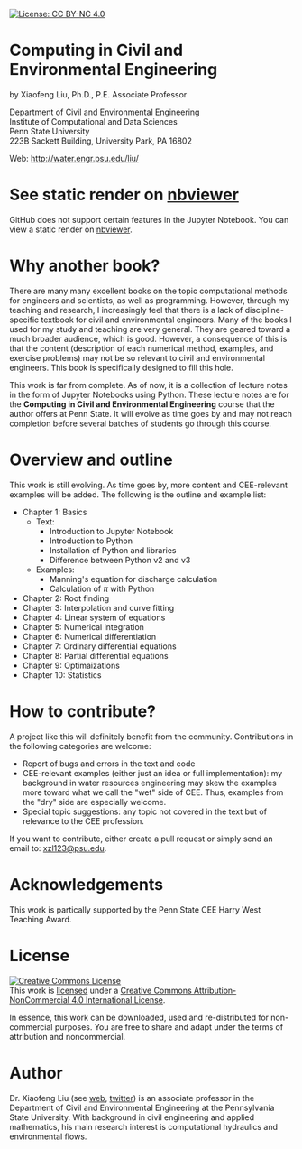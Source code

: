 [![License: CC BY-NC 4.0](https://img.shields.io/badge/License-CC%20BY--NC%204.0-lightgrey.svg)](https://creativecommons.org/licenses/by-nc/4.0/)

# Computing in Civil and Environmental Engineering

by Xiaofeng Liu, Ph.D., P.E.
Associate Professor

Department of Civil and Environmental Engineering  
Institute of Computational and Data Sciences  
Penn State University  
223B Sackett Building, University Park, PA 16802

Web: http://water.engr.psu.edu/liu/

# See static render on [nbviewer](https://nbviewer.jupyter.org/github/psu-efd/Computing-in-CEE/blob/master/index.ipynb)

GitHub does not support certain features in the Jupyter Notebook. You can view a static render on [nbviewer](https://nbviewer.jupyter.org/github/psu-efd/Computing-in-CEE/blob/master/index.ipynb).

# Why another book?

There are many many excellent books on the topic computational methods for engineers and scientists, as well as programming. However, through my teaching and research, I increasingly feel that there is a lack of discipline-specific textbook for civil and environmental engineers. Many of the books I used for my study and teaching are very general. They are geared toward a much broader audience, which is good. However, a consequence of this is that the content (description of each numerical method, examples, and exercise problems) may not be so relevant to civil and environmental engineers. This book is specifically designed to fill this hole. 

This work is far from complete. As of now, it is a collection of lecture notes in the form of Jupyter Notebooks using Python. These lecture notes are for the **Computing in Civil and Environmental Engineering** course that the author offers at Penn State. It will evolve as time goes by and may not reach completion before several batches of students go through this course.

# Overview and outline

This work is still evolving. As time goes by, more content and CEE-relevant examples will be added. The following is the outline and example list:
- Chapter 1: Basics
	- Text: 
		- Introduction to Jupyter Notebook
		- Introduction to Python
		- Installation of Python and libraries
		- Difference between Python v2 and v3
	- Examples:
		- Manning's equation for discharge calculation
		- Calculation of $\pi$ with Python
- Chapter 2: Root finding
- Chapter 3: Interpolation and curve fitting
- Chapter 4: Linear system of equations
- Chapter 5: Numerical integration
- Chapter 6: Numerical differentiation
- Chapter 7: Ordinary differential equations
- Chapter 8: Partial differential equations
- Chapter 9: Optimaizations
- Chapter 10: Statistics

# How to contribute?

A project like this will definitely benefit from the community. Contributions in the following categories are welcome:
- Report of bugs and errors in the text and code
- CEE-relevant examples (either just an idea or full implementation): my background in water resources engineering may skew the examples more toward what we call the "wet" side of CEE. Thus, examples from the "dry" side are especially welcome. 
- Special topic suggestions: any topic not covered in the text but of relevance to the CEE profession. 

If you want to contribute, either create a pull request or simply send an email to: <xzl123@psu.edu>. 

# Acknowledgements

This work is partically supported by the Penn State CEE Harry West Teaching Award. 

# License

<a rel="license" href="http://creativecommons.org/licenses/by-nc/4.0/"><img alt="Creative Commons License" style="border-width:0" src="https://i.creativecommons.org/l/by-nc/4.0/88x31.png" /></a><br />This work is
<a href="https://raw.githubusercontent.com/psu-efd/Computing-in-CEE/master/LICENSE">licensed</a> under a <a rel="license" href="http://creativecommons.org/licenses/by-nc/4.0/">Creative Commons Attribution-NonCommercial 4.0 International License</a>.

In essence, this work can be downloaded, used and re-distributed for non-commercial
purposes. You are free to share and adapt under the terms of attribution and noncommercial. 


# Author

Dr. Xiaofeng Liu (see [web](http://water.engr.psu.edu/liu/),
[twitter](https://twitter.com/Xiaofeng_Liu19)) is an associate professor in the Department of Civil and Environmental Engineering at the Pennsylvania State University. With background in civil engineering and applied mathematics, his main research interest is computational hydraulics and environmental flows. 
